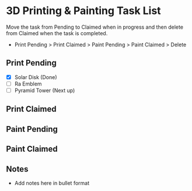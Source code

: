 # 3D Printing & Painting Task List
Move the task from Pending to Claimed when in progress and then delete from Claimed when the task is completed.
- Print Pending > Print Claimed > Paint Pending > Paint Claimed > Delete

## Print Pending
- [x] Solar Disk (Done)
- [ ] Ra Emblem
- [ ] Pyramid Tower (Next up)

## Print Claimed

## Paint Pending

## Paint Claimed

## Notes
- Add notes here in bullet format
